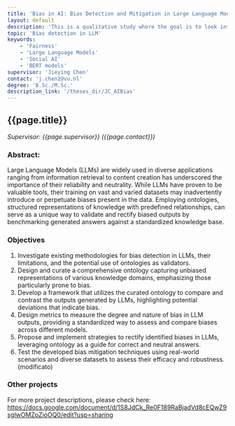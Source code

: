 ```yaml
---
title: 'Bias in AI: Bias Detection and Mitigation in Large Language Models (Collaboration with UWV)'
layout: default
description: 'This is a qualitative study where the goal is to look into common theories and disciplines that might influence novel Hybrid Intelligence methods.'
topic: 'Bias detection in LLM'
keywords: 
    - 'Fairness'
    - 'Large Language Models'
    - 'Social AI'
    - 'BERT models'
supervisor: 'Jieying Chen'
contact: 'j.chen2@vu.nl'
degree: 'B.Sc./M.Sc.'
description_link: '/theses_dir/JC_AIBias'
---
```


<!-- The informtation below doesn´t need to be adjusted. It is automatically pulled from the frontmatter-->
## {{page.title}} 
*Supervisor: {{page.supervisor}} ({{page.contact}})*

### Abstract: 
Large Language Models (LLMs) are widely used in diverse
applications ranging from information retrieval to content creation has
underscored the importance of their reliability and neutrality. While LLMs
have proven to be valuable tools, their training on vast and varied
datasets may inadvertently introduce or perpetuate biases present in
the data. Employing ontologies, structured representations of
knowledge with predefined relationships, can serve as a unique way to
validate and rectify biased outputs by benchmarking generated answers
against a standardized knowledge base.

### Objectives
1. Investigate existing methodologies for bias detection in LLMs, their
limitations, and the potential use of ontologies as validators.
2. Design and curate a comprehensive ontology capturing unbiased
representations of various knowledge domains, emphasizing those
particularly prone to bias.
3. Develop a framework that utilizes the curated ontology to compare
and contrast the outputs generated by LLMs, highlighting potential
deviations that indicate bias.
4. Design metrics to measure the degree and nature of bias in LLM
outputs, providing a standardized way to assess and compare biases
across different models.
5. Propose and implement strategies to rectify identified biases in LLMs,
leveraging ontology as a guide for correct and neutral answers.
6. Test the developed bias mitigation techniques using real-world
scenarios and diverse datasets to assess their efficacy and robustness. (modificato) 


### Other projects
For more project descriptions, please check here: https://docs.google.com/document/d/1S8JdCk_Re0F189RaBjadVd8cEQwZ9sglwOMZoZioOQ0/edit?usp=sharing
